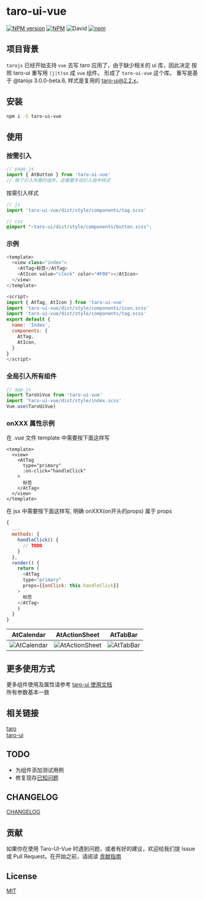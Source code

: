# taro-ui-vue
[![NPM version](https://img.shields.io/npm/v/taro-ui-vue.svg)](https://npmjs.org/package/taro-ui-vue)
[![NPM](https://img.shields.io/npm/l/taro-ui-vue)](./LECENSE)
![David](https://img.shields.io/david/psaren/taro-ui-vue)
[![npm](https://img.shields.io/npm/dm/taro-ui-vue)](https://www.npmjs.com/package/taro-ui-vue)
## 项目背景 
`tarojs` 已经开始支持 `vue` 去写 taro 应用了，由于缺少相关的 ui 库，因此决定 按照 taro-ui 重写用 `(j|t)sx` 成 `vue` 组件。
形成了 `taro-ui-vue` 这个库。
重写是基于 @tarojs 3.0.0-beta.6, 样式是复用的 taro-ui@2.2.x。
## 安装
``` bash
npm i -S taro-ui-vue
```
## 使用
### 按需引入
``` javascript
// page.js
import { AtButton } from 'taro-ui-vue'
// 除了引入所需的组件，还需要手动引入组件样式

```
按需引入样式
``` javascript
// js
import 'taro-ui-vue/dist/style/components/tag.scss'
```
``` scss
// css
@import "~taro-ui/dist/style/components/button.scss";
```
### 示例
``` js
<template>
  <view class="index">
    <AtTag>标签</AtTag>
    <AtIcon value="clock" color="#F00"></AtIcon>
  </view>
</template>

<script>
import { AtTag, AtIcon } from 'taro-ui-vue'
import 'taro-ui-vue/dist/style/components/icon.scss'
import 'taro-ui-vue/dist/style/components/tag.scss'
export default {
  name: 'Index',
  components: {
    AtTag,
    AtIcon,
  }
}
</script>
```
### 全局引入所有组件
``` javascript
// app.js
import TaroUiVue from 'taro-ui-vue'
import 'taro-ui-vue/dist/style/index.scss'
Vue.use(TaroUiVue)
```
### onXXX 属性示例
在 .vue 文件 template 中需要按下面这样写  
```
<template>
  <view>
    <AtTag
      type="primary"
      :on-click="handleClick"
    >
      标签
    </AtTag>
  </view>
</template>
```
在 jsx 中需要按下面这样写, 明确 onXXX(on开头的props) 属于 props 
``` javascript
{
  ...
  methods: {
    handleClick() {
      // TODO
    }
  },
  render() {
    return (
      <AtTag
      type="primary"
      props={{onClick: this.handleClick}}
    >
      标签
    </AtTag>
    )
  }
}
```
| AtCalendar | AtActionSheet | AtTabBar |
| :--------: | :--------: | :--------: |
|![AtCalendar](https://raw.githubusercontent.com/psaren/taro-ui-vue/HEAD/src/assets/images/AtCalendar.gif)|![AtActionSheet](https://raw.githubusercontent.com/psaren/taro-ui-vue/HEAD/src/assets/images/AtActionSheet.gif)|![AtTabBar](https://raw.githubusercontent.com/psaren/taro-ui-vue/HEAD/src/assets/images/AtTabBar.gif)

## 更多使用方式
更多组件使用及属性请参考 [taro-ui 使用文档](https://taro-ui.jd.com/#/docs/introduction)   
所有参数基本一致

## 相关链接
[taro](https://github.com/NervJS/taro)  
[taro-ui](https://github.com/NervJS/taro-ui)
## TODO
- 为组件添加测试用例
- 修复现存[已知问题](https://github.com/psaren/taro-ui-vue/blob/master/src/components/notes.md)

## CHANGELOG
[CHANGELOG](https://github.com/psaren/taro-ui-vue/blob/master/CHANGELOG.md)

## 贡献
如果你在使用 Taro-UI-Vue 时遇到问题，或者有好的建议，欢迎给我们提 Issue 或 Pull Request。在开始之前，请阅读 [贡献指南](https://github.com/psaren/taro-ui-vue/blob/master/.github/CONTRIBUTING.md)

## License

[MIT](./LECENSE)